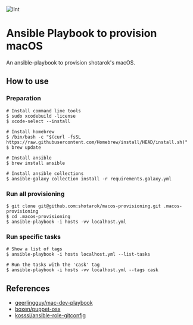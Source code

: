 ![lint](https://github.com/shotarok/macos-provisioning/actions/workflows/lint.yml/badge.svg)

# Ansible Playbook to provision macOS

An ansible-playbook to provision shotarok's macOS.

## How to use

### Preparation

```console
# Install command line tools
$ sudo xcodebuild -license
$ xcode-select --install

# Install homebrew
$ /bin/bash -c "$(curl -fsSL https://raw.githubusercontent.com/Homebrew/install/HEAD/install.sh)"
$ brew update

# Install ansible
$ brew install ansible

# Install ansible collections
$ ansible-galaxy collection install -r requirements.galaxy.yml
```

### Run all provisioning

```console
$ git clone git@github.com:shotarok/macos-provisioning.git .macos-provisioning
$ cd .macos-provisioning
$ ansible-playbook -i hosts -vv localhost.yml
```

### Run specific tasks
```console
# Show a list of tags
$ ansible-playbook -i hosts localhost.yml --list-tasks

# Run the tasks with the 'cask' tag
$ ansible-playbook -i hosts -vv localhost.yml --tags cask
```

## References

- [geerlingguy/mac-dev-playbook](https://github.com/geerlingguy/mac-dev-playbook)
- [boxen/puppet-osx](https://github.com/boxen/puppet-osx)
- [kosssi/ansible-role-gitconfig](https://github.com/kosssi/ansible-role-gitconfig)


